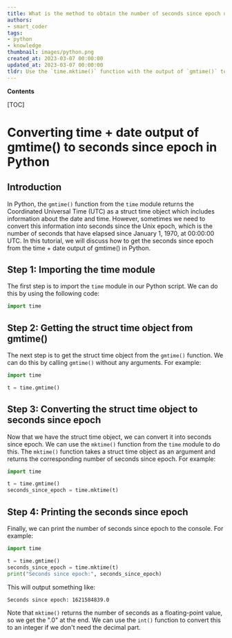```yaml
---
title: What is the method to obtain the number of seconds since epoch using the time and date output of gmtime()?
authors:
- smart_coder
tags:
- python
- knowledge
thumbnail: images/python.png
created_at: 2023-03-07 00:00:00
updated_at: 2023-03-07 00:00:00
tldr: Use the `time.mktime()` function with the output of `gmtime()` to get the seconds since epoch.
---
```


**Contents**

[TOC]

# Converting time + date output of gmtime() to seconds since epoch in Python

## Introduction
In Python, the `gmtime()` function from the `time` module returns the Coordinated Universal Time (UTC) as a struct time object which includes information about the date and time. However, sometimes we need to convert this information into seconds since the Unix epoch, which is the number of seconds that have elapsed since January 1, 1970, at 00:00:00 UTC. In this tutorial, we will discuss how to get the seconds since epoch from the time + date output of gmtime() in Python.

## Step 1: Importing the time module
The first step is to import the `time` module in our Python script. We can do this by using the following code:

``` python
import time
```

## Step 2: Getting the struct time object from gmtime()
The next step is to get the struct time object from the `gmtime()` function. We can do this by calling `gmtime()` without any arguments. For example:

``` python
import time

t = time.gmtime()
```

## Step 3: Converting the struct time object to seconds since epoch
Now that we have the struct time object, we can convert it into seconds since epoch. We can use the `mktime()` function from the `time` module to do this. The `mktime()` function takes a struct time object as an argument and returns the corresponding number of seconds since epoch. For example:

``` python
import time

t = time.gmtime()
seconds_since_epoch = time.mktime(t)
```

## Step 4: Printing the seconds since epoch
Finally, we can print the number of seconds since epoch to the console. For example:

``` python
import time

t = time.gmtime()
seconds_since_epoch = time.mktime(t)
print("Seconds since epoch:", seconds_since_epoch)
```

This will output something like:

```
Seconds since epoch: 1621584839.0
```

Note that `mktime()` returns the number of seconds as a floating-point value, so we get the ".0" at the end. We can use the `int()` function to convert this to an integer if we don't need the decimal part.
